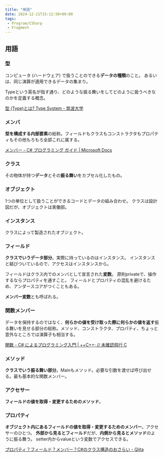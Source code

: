 ```yaml
---
title: "用語"
date: 2024-12-21T15:12:50+09:00
tags:
 - Program/CSharp
 - Fragment
---
```


## 用語

### 型
コンピュータ (ハードウェア) で扱うことのできる**データの種類**のこと。
あるいは、同じ演算が適用できるデータの集まり。

Typeという英名が指す通り、どのような振る舞いをしてどのように扱うべきなのかを定義する概念。

[型 (Type)とは? Type System - 筑波大学](http://www.cs.tsukuba.ac.jp/~kam/lecture/plm2017/6.pdf)


### メンバ
**型を構成する内部要素**の総称。フィールドもクラスもコンストラクタもプロパティもその他もろもろ全部これに属する。

[メンバー - C# プログラミング ガイド \| Microsoft Docs](https://docs.microsoft.com/ja-jp/dotnet/csharp/programming-guide/classes-and-structs/members)

### クラス
その物体が持つ**データ**とその**振る舞い**をカプセル化したもの。

### オブジェクト
1つの単位として扱うことができるコードとデータの組み合わせ。
クラスは設計図だが、オブジェクトは実働部。

### インスタンス
クラスによって製造されたオブジェクト。

### フィールド
**クラスでいうデータ部分**。実際に持っているのはインスタンス。
インスタンスと結びついているので、アクセスはインスタンスから。

フィールドはクラス内でのメンバとして宣言された**変数**。
原則privateで、操作するならプロパティを通すこと。
フィールドとプロパティの混乱を避けるため、アンダースコアがつくこともある。

**メンバー変数**とも呼ばれる。

### 関数メンバー
データを保持するのではなく、**何らかの値を受け取った際に何らかの値を返す**振る舞いを見せる部分の総称。メソッド、コンストラクタ、プロパティ、ちょっと意外なところでは演算子も相当する。

[関数 - C# によるプログラミング入門 | ++C++; // 未確認飛行 C](https://ufcpp.net/study/csharp/st_function.html#sec-function-member)

### メソッド
**クラスでいう振る舞い部分**。Mainもメソッド。必要な引数を渡せば呼び出せる。最も基本的な関数メンバー。

### アクセサー
**フィールドの値を取得・変更するためのメソッド**。

### プロパティ
**オブジェクト内にあるフィールドの値を取得・変更するためのメンバー**。アクセサーのひとつ。
**外部から見るとフィールド**だが、**内側から見るとメソッド**のように振る舞う。
setter内からvalueという変数でアクセスできる。

[プロパティ？フィールド？メンバー？C#のクラス構造のおさらい - Qiita](https://qiita.com/toshi0607/items/801a0d37fb48313cbdbd)

